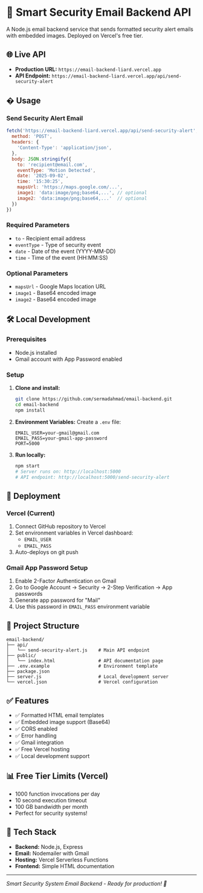 # 🚨 Smart Security Email Backend API

A Node.js email backend service that sends formatted security alert emails with embedded images. Deployed on Vercel's free tier.

## 🌐 Live API
- **Production URL:** `https://email-backend-liard.vercel.app`
- **API Endpoint:** `https://email-backend-liard.vercel.app/api/send-security-alert`

## � Usage

### Send Security Alert Email
```javascript
fetch('https://email-backend-liard.vercel.app/api/send-security-alert', {
  method: 'POST',
  headers: {
    'Content-Type': 'application/json',
  },
  body: JSON.stringify({
    to: 'recipient@email.com',
    eventType: 'Motion Detected',
    date: '2025-09-02',
    time: '15:30:25',
    mapsUrl: 'https://maps.google.com/...',
    image1: 'data:image/png;base64,...', // optional
    image2: 'data:image/png;base64,...'  // optional
  })
})
```

### Required Parameters
- `to` - Recipient email address
- `eventType` - Type of security event
- `date` - Date of the event (YYYY-MM-DD)
- `time` - Time of the event (HH:MM:SS)

### Optional Parameters
- `mapsUrl` - Google Maps location URL
- `image1` - Base64 encoded image
- `image2` - Base64 encoded image

## 🛠️ Local Development

### Prerequisites
- Node.js installed
- Gmail account with App Password enabled

### Setup
1. **Clone and install:**
   ```bash
   git clone https://github.com/sermadahmad/email-backend.git
   cd email-backend
   npm install
   ```

2. **Environment Variables:**
   Create a `.env` file:
   ```
   EMAIL_USER=your-gmail@gmail.com
   EMAIL_PASS=your-gmail-app-password
   PORT=5000
   ```

3. **Run locally:**
   ```bash
   npm start
   # Server runs on: http://localhost:5000
   # API endpoint: http://localhost:5000/send-security-alert
   ```

## 🚀 Deployment

### Vercel (Current)
1. Connect GitHub repository to Vercel
2. Set environment variables in Vercel dashboard:
   - `EMAIL_USER`
   - `EMAIL_PASS`
3. Auto-deploys on git push

### Gmail App Password Setup
1. Enable 2-Factor Authentication on Gmail
2. Go to Google Account → Security → 2-Step Verification → App passwords
3. Generate app password for "Mail"
4. Use this password in `EMAIL_PASS` environment variable

## 📁 Project Structure
```
email-backend/
├── api/
│   └── send-security-alert.js    # Main API endpoint
├── public/
│   └── index.html                # API documentation page
├── .env.example                  # Environment template
├── package.json
├── server.js                     # Local development server
└── vercel.json                   # Vercel configuration
```

## ✅ Features
- ✅ Formatted HTML email templates
- ✅ Embedded image support (Base64)
- ✅ CORS enabled
- ✅ Error handling
- ✅ Gmail integration
- ✅ Free Vercel hosting
- ✅ Local development support

## 📊 Free Tier Limits (Vercel)
- 1000 function invocations per day
- 10 second execution timeout
- 100 GB bandwidth per month
- Perfect for security systems!

## 🔧 Tech Stack
- **Backend:** Node.js, Express
- **Email:** Nodemailer with Gmail
- **Hosting:** Vercel Serverless Functions
- **Frontend:** Simple HTML documentation

---
*Smart Security System Email Backend - Ready for production! 🎯*
